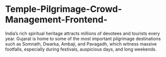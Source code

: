 # Temple-Pilgrimage-Crowd-Management-Frontend-
India’s rich spiritual heritage attracts millions of devotees and tourists every year. Gujarat is home to some of the most important pilgrimage destinations such as Somnath, Dwarka, Ambaji, and Pavagadh, which witness massive footfalls, especially during festivals, auspicious days, and long weekends. 
